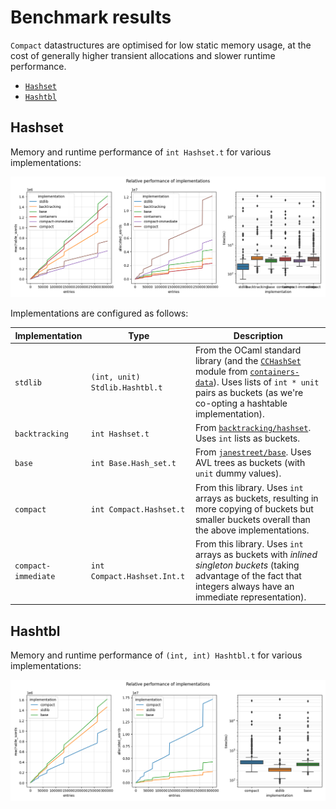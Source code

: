 # Benchmark results

`Compact` datastructures are optimised for low static memory usage, at the cost
of generally higher transient allocations and slower runtime performance.

- [`Hashset`](#hashset)
- [`Hashtbl`](#hashtbl)

## Hashset

Memory and runtime performance of `int Hashset.t` for various implementations:

![Comparative benchmark results for a range of hashset implementations](./results/hashset-memory-usage.png)

Implementations are configured as follows:

| Implementation      | Type                           | Description                                                                                                                                                                                                                       |
| ------------------- | ------------------------------ | ----------------------------------------------------------------------------------------------------------------------------                                                                                                      |
| `stdlib`            | `(int, unit) Stdlib.Hashtbl.t` | From the OCaml standard library (and the [`CCHashSet`][cchashset] module from [`containers-data`][c-cube/ocaml-containers]). Uses lists of `int * unit` pairs as buckets (as we're co-opting a hashtable implementation). |
| `backtracking`      | `int Hashset.t`                | From [`backtracking/hashset`][backtracking/hashset]. Uses `int` lists as buckets.                                                                                                                                                                              |
| `base`              | `int Base.Hash_set.t`          | From [`janestreet/base`][janestreet/base]. Uses AVL trees as buckets (with `unit` dummy values).                                                                                                                                                                                        |
| `compact`           | `int Compact.Hashset.t`        | From this library. Uses `int` arrays as buckets, resulting in more copying of buckets but smaller buckets overall than the above implementations.                                                                                       |
| `compact-immediate` | `int Compact.Hashset.Int.t`    | From this library. Uses `int` arrays as buckets with *inlined singleton buckets* (taking advantage of the fact that integers always have an immediate representation).                                                                    |

[cchashset]: https://c-cube.github.io/ocaml-containers/last/containers-data/CCHashSet/index.html
[c-cube/ocaml-containers]: https://github.com/c-cube/ocaml-containers
[backtracking/hashset]: https://github.com/backtracking/hashset
[janestreet/base]: https://github.com/janestreet/base

## Hashtbl

Memory and runtime performance of `(int, int) Hashtbl.t` for various implementations:

![Comparative benchmark results for a range of hashtable implementations](./results/hashtbl-memory-usage.png)
